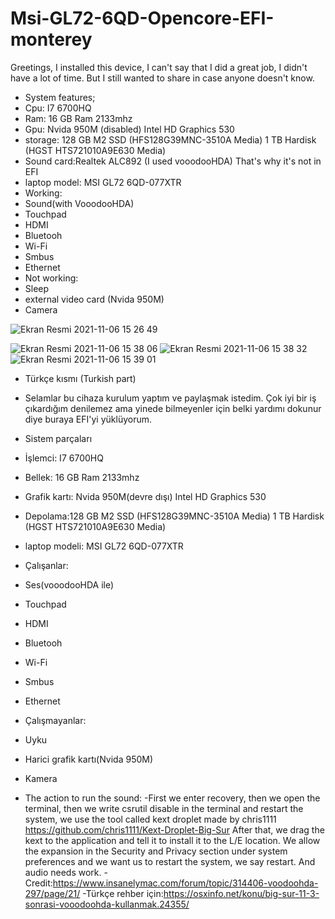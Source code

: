 # Msi-GL72-6QD-Opencore-EFI-monterey 
Greetings, I installed this device, I can't say that I did a great job, I didn't have a lot of time. But I still wanted to share in case anyone doesn't know.
- System features;
- Cpu: I7 6700HQ 
- Ram: 16 GB Ram 2133mhz
- Gpu:  Nvida 950M (disabled) Intel HD Graphics 530 
- storage: 128 GB M2 SSD (HFS128G39MNC-3510A Media)  1 TB Hardisk (HGST HTS721010A9E630 Media)
- Sound card:Realtek ALC892 (I used vooodooHDA) That's why it's not in EFI
- laptop model: MSI GL72 6QD-077XTR
- Working:
- Sound(with VooodooHDA)
- Touchpad
- HDMI
- Bluetooh
- Wi-Fi
- Smbus
- Ethernet
- Not working:
- Sleep 
- external video card (Nvida 950M)
- Camera

 ![Ekran Resmi 2021-11-06 15 26 49](https://user-images.githubusercontent.com/79666042/140609896-16e511ea-beec-4287-a23c-e542fd5254b1.png)
 
![Ekran Resmi 2021-11-06 15 38 06](https://user-images.githubusercontent.com/79666042/140609927-59cd779a-fa5d-455b-b433-c7b55b0f4d22.png)
![Ekran Resmi 2021-11-06 15 38 32](https://user-images.githubusercontent.com/79666042/140609944-a5eec93d-0bfa-4f78-9070-3aed5256c9c1.png)
![Ekran Resmi 2021-11-06 15 39 01](https://user-images.githubusercontent.com/79666042/140610004-326324fb-b0b5-4d85-88b5-f4c27f12a639.png)

- Türkçe kısmı (Turkish part)
- Selamlar  bu cihaza kurulum yaptım ve paylaşmak istedim. Çok iyi bir iş çıkardığım denilemez ama yinede bilmeyenler için belki yardımı dokunur diye buraya EFI'yi  yüklüyorum. 
- Sistem parçaları
- İşlemci: I7 6700HQ
- Bellek: 16 GB Ram 2133mhz
- Grafik kartı: Nvida 950M(devre dışı) Intel HD Graphics 530 
- Depolama:128 GB M2 SSD (HFS128G39MNC-3510A Media)  1 TB Hardisk (HGST HTS721010A9E630 Media)
- laptop modeli: MSI GL72 6QD-077XTR
- Çalışanlar:
- Ses(vooodooHDA ile) 
- Touchpad
- HDMI
- Bluetooh
- Wi-Fi
- Smbus 
- Ethernet
- Çalışmayanlar:
- Uyku
- Harici grafik kartı(Nvida 950M)
- Kamera
 
 
- The action to run the sound:
-First we enter recovery, then we open the terminal, then we write csrutil disable in the terminal and restart the system, we use the tool called kext droplet made by chris1111 https://github.com/chris1111/Kext-Droplet-Big-Sur   After that, we drag the kext to the application and tell it to install it to the L/E location.
We allow the expansion in the Security and Privacy section under system preferences and we want us to restart the system, we say restart. And audio needs work.
-Credit:https://www.insanelymac.com/forum/topic/314406-voodoohda-297/page/21/
-Türkçe rehber için:https://osxinfo.net/konu/big-sur-11-3-sonrasi-vooodoohda-kullanmak.24355/
